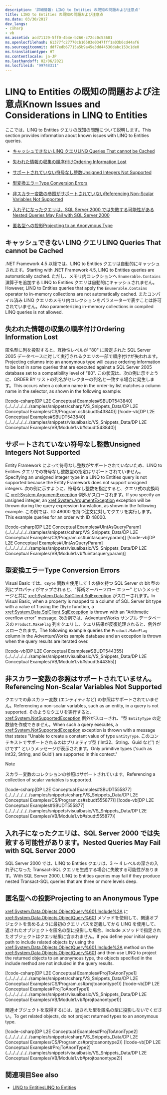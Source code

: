 ```yaml
---
description: '詳細情報: LINQ to Entities の既知の問題および注意点'
title: LINQ to Entities の既知の問題および注意点
ms.date: 03/30/2017
dev_langs:
- csharp
- vb
ms.assetid: acd71129-5ff0-4b4e-b266-c72cc0c53601
ms.openlocfilehash: 61377fc27770cb16583e0347fff1a03b6cd44af6
ms.sourcegitcommit: ddf7edb67715a5b9a45e3dd44536dabc153c1de0
ms.translationtype: HT
ms.contentlocale: ja-JP
ms.lasthandoff: 02/06/2021
ms.locfileid: "99748311"
---
```

# <a name="known-issues-and-considerations-in-linq-to-entities"></a><span data-ttu-id="2ee25-103">LINQ to Entities の既知の問題および注意点</span><span class="sxs-lookup"><span data-stu-id="2ee25-103">Known Issues and Considerations in LINQ to Entities</span></span>

<span data-ttu-id="2ee25-104">ここでは、LINQ to Entities クエリの既知の問題について説明します。</span><span class="sxs-lookup"><span data-stu-id="2ee25-104">This section provides information about known issues with LINQ to Entities queries.</span></span>  
  
- [<span data-ttu-id="2ee25-105">キャッシュできない LINQ クエリ</span><span class="sxs-lookup"><span data-stu-id="2ee25-105">LINQ Queries That cannot be Cached</span></span>](#LINQQueriesThatAreNotCached)  
  
- [<span data-ttu-id="2ee25-106">失われた情報の収集の順序付け</span><span class="sxs-lookup"><span data-stu-id="2ee25-106">Ordering Information Lost</span></span>](#OrderingInfoLost)  
  
- [<span data-ttu-id="2ee25-107">サポートされていない符号なし整数</span><span class="sxs-lookup"><span data-stu-id="2ee25-107">Unsigned Integers Not Supported</span></span>](#UnsignedIntsUnsupported)  
  
- [<span data-ttu-id="2ee25-108">型変換エラー</span><span class="sxs-lookup"><span data-stu-id="2ee25-108">Type Conversion Errors</span></span>](#TypeConversionErrors)  
  
- [<span data-ttu-id="2ee25-109">非スカラー変数の参照がサポートされていない</span><span class="sxs-lookup"><span data-stu-id="2ee25-109">Referencing Non-Scalar Variables Not Supported</span></span>](#RefNonScalarClosures)  
  
- [<span data-ttu-id="2ee25-110">入れ子になったクエリは、SQL Server 2000 では失敗する可能性がある</span><span class="sxs-lookup"><span data-stu-id="2ee25-110">Nested Queries May Fail with SQL Server 2000</span></span>](#NestedQueriesSQL2000)  
  
- [<span data-ttu-id="2ee25-111">匿名型への投影</span><span class="sxs-lookup"><span data-stu-id="2ee25-111">Projecting to an Anonymous Type</span></span>](#ProjectToAnonymousType)  
  
<a name="LINQQueriesThatAreNotCached"></a>

## <a name="linq-queries-that-cannot-be-cached"></a><span data-ttu-id="2ee25-112">キャッシュできない LINQ クエリ</span><span class="sxs-lookup"><span data-stu-id="2ee25-112">LINQ Queries That cannot be Cached</span></span>  

 <span data-ttu-id="2ee25-113">.NET Framework 4.5 以降では、LINQ to Entities クエリは自動的にキャッシュされます。</span><span class="sxs-lookup"><span data-stu-id="2ee25-113">Starting with .NET Framework 4.5, LINQ to Entities queries are automatically cached.</span></span> <span data-ttu-id="2ee25-114">ただし、メモリ内コレクションへ `Enumerable.Contains` 演算子を追加する LINQ to Entities クエリは自動的にキャッシュされません。</span><span class="sxs-lookup"><span data-stu-id="2ee25-114">However, LINQ to Entities queries that apply the `Enumerable.Contains` operator to in-memory collections are not automatically cached.</span></span> <span data-ttu-id="2ee25-115">またコンパイル済み LINQ クエリのメモリ内コレクションをパラメーターで表すことは許可されていません。</span><span class="sxs-lookup"><span data-stu-id="2ee25-115">Also parameterizing in-memory collections in compiled LINQ queries is not allowed.</span></span>  
  
<a name="OrderingInfoLost"></a>

## <a name="ordering-information-lost"></a><span data-ttu-id="2ee25-116">失われた情報の収集の順序付け</span><span class="sxs-lookup"><span data-stu-id="2ee25-116">Ordering Information Lost</span></span>  

 <span data-ttu-id="2ee25-117">匿名型に列を投影すると、互換性レベルが "80" に設定された SQL Server 2005 データベースに対して実行されるクエリの一部で順序付けが失われます。</span><span class="sxs-lookup"><span data-stu-id="2ee25-117">Projecting columns into an anonymous type will cause ordering information to be lost in some queries that are executed against a SQL Server 2005 database set to a compatibility level of "80".</span></span>  <span data-ttu-id="2ee25-118">この状況は、次の例に示すように、ORDER BY リストの列名がセレクターの列名と一致する場合に発生します。</span><span class="sxs-lookup"><span data-stu-id="2ee25-118">This occurs when a column name in the order-by list matches a column name in the selector, as shown in the following example:</span></span>  
  
 [!code-csharp[DP L2E Conceptual Examples#SBUDT543840](../../../../../../samples/snippets/csharp/VS_Snippets_Data/DP L2E Conceptual Examples/CS/Program.cs#sbudt543840)]
 [!code-vb[DP L2E Conceptual Examples#SBUDT543840](../../../../../../samples/snippets/visualbasic/VS_Snippets_Data/DP L2E Conceptual Examples/VB/Module1.vb#sbudt543840)]  
  
<a name="UnsignedIntsUnsupported"></a>

## <a name="unsigned-integers-not-supported"></a><span data-ttu-id="2ee25-119">サポートされていない符号なし整数</span><span class="sxs-lookup"><span data-stu-id="2ee25-119">Unsigned Integers Not Supported</span></span>  

 <span data-ttu-id="2ee25-120">Entity Framework によって符号なし整数がサポートされていないため、LINQ to Entities クエリでの符号なし整数型の指定はサポートされていません。</span><span class="sxs-lookup"><span data-stu-id="2ee25-120">Specifying an unsigned integer type in a LINQ to Entities query is not supported because the Entity Framework does not support unsigned integers.</span></span> <span data-ttu-id="2ee25-121">次の例に示すように、符号なし整数を指定すると、クエリ式の変換時に <xref:System.ArgumentException> 例外がスローされます。</span><span class="sxs-lookup"><span data-stu-id="2ee25-121">If you specify an unsigned integer, an <xref:System.ArgumentException> exception will be thrown during the query expression translation, as shown in the following example.</span></span> <span data-ttu-id="2ee25-122">この例では、ID 48000 を持つ注文に対してクエリを実行します。</span><span class="sxs-lookup"><span data-stu-id="2ee25-122">This example queries for an order with ID 48000.</span></span>  
  
 [!code-csharp[DP L2E Conceptual Examples#UIntAsQueryParam](../../../../../../samples/snippets/csharp/VS_Snippets_Data/DP L2E Conceptual Examples/CS/Program.cs#uintasqueryparam)]
 [!code-vb[DP L2E Conceptual Examples#UIntAsQueryParam](../../../../../../samples/snippets/visualbasic/VS_Snippets_Data/DP L2E Conceptual Examples/VB/Module1.vb#uintasqueryparam)]  
  
<a name="TypeConversionErrors"></a>

## <a name="type-conversion-errors"></a><span data-ttu-id="2ee25-123">型変換エラー</span><span class="sxs-lookup"><span data-stu-id="2ee25-123">Type Conversion Errors</span></span>  

 <span data-ttu-id="2ee25-124">Visual Basic では、`CByte` 関数を使用して 1 の値を持つ SQL Server の bit 型の列にプロパティがマップされると、"算術オーバーフロー エラー" というメッセージと共に <xref:System.Data.SqlClient.SqlException> がスローされます。</span><span class="sxs-lookup"><span data-stu-id="2ee25-124">In Visual Basic, when a property is mapped to a column of SQL Server bit type with a value of 1 using the `CByte` function, a <xref:System.Data.SqlClient.SqlException> is thrown with an "Arithmetic overflow error" message.</span></span> <span data-ttu-id="2ee25-125">次の例では、AdventureWorks サンプル データベースの `Product.MakeFlag` 列をクエリし、クエリ結果が反復処理されると、例外がスローされます。</span><span class="sxs-lookup"><span data-stu-id="2ee25-125">The following example queries the `Product.MakeFlag` column in the AdventureWorks sample database and an exception is thrown when the query results are iterated over.</span></span>  
  
 [!code-vb[DP L2E Conceptual Examples#SBUDT544355](../../../../../../samples/snippets/visualbasic/VS_Snippets_Data/DP L2E Conceptual Examples/VB/Module1.vb#sbudt544355)]  
  
<a name="RefNonScalarClosures"></a>

## <a name="referencing-non-scalar-variables-not-supported"></a><span data-ttu-id="2ee25-126">非スカラー変数の参照はサポートされていません。</span><span class="sxs-lookup"><span data-stu-id="2ee25-126">Referencing Non-Scalar Variables Not Supported</span></span>  

 <span data-ttu-id="2ee25-127">クエリでの非スカラー変数 (エンティティなど) の参照はサポートされていません。</span><span class="sxs-lookup"><span data-stu-id="2ee25-127">Referencing a non-scalar variables, such as an entity, in a query is not supported.</span></span> <span data-ttu-id="2ee25-128">そのようなクエリを実行すると、<xref:System.NotSupportedException> 例外がスローされ、"型 `EntityType` の定数値を作成できません。</span><span class="sxs-lookup"><span data-stu-id="2ee25-128">When such a query executes, a <xref:System.NotSupportedException> exception is thrown with a message that states "Unable to create a constant value of type `EntityType`.</span></span> <span data-ttu-id="2ee25-129">このコンテキストでサポートされるのはプリミティブ型 ('Int32、String、Guid など') だけです" というメッセージが表示されます。</span><span class="sxs-lookup"><span data-stu-id="2ee25-129">Only primitive types ('such as Int32, String, and Guid') are supported in this context."</span></span>  
  
> [!NOTE]
> <span data-ttu-id="2ee25-130">スカラー変数のコレクションの参照はサポートされています。</span><span class="sxs-lookup"><span data-stu-id="2ee25-130">Referencing a collection of scalar variables is supported.</span></span>  
  
 [!code-csharp[DP L2E Conceptual Examples#SBUDT555877](../../../../../../samples/snippets/csharp/VS_Snippets_Data/DP L2E Conceptual Examples/CS/Program.cs#sbudt555877)]
 [!code-vb[DP L2E Conceptual Examples#SBUDT555877](../../../../../../samples/snippets/visualbasic/VS_Snippets_Data/DP L2E Conceptual Examples/VB/Module1.vb#sbudt555877)]  
  
<a name="NestedQueriesSQL2000"></a>

## <a name="nested-queries-may-fail-with-sql-server-2000"></a><span data-ttu-id="2ee25-131">入れ子になったクエリは、SQL Server 2000 では失敗する可能性があります。</span><span class="sxs-lookup"><span data-stu-id="2ee25-131">Nested Queries May Fail with SQL Server 2000</span></span>  

 <span data-ttu-id="2ee25-132">SQL Server 2000 では、LINQ to Entities クエリは、3 ～ 4 レベルの深さの入れ子になった Transact-SQL クエリを生成する場合に失敗する可能性があります。</span><span class="sxs-lookup"><span data-stu-id="2ee25-132">With SQL Server 2000, LINQ to Entities queries may fail if they produce nested Transact-SQL queries that are three or more levels deep.</span></span>  
  
<a name="ProjectToAnonymousType"></a>

## <a name="projecting-to-an-anonymous-type"></a><span data-ttu-id="2ee25-133">匿名型への投影</span><span class="sxs-lookup"><span data-stu-id="2ee25-133">Projecting to an Anonymous Type</span></span>  

 <span data-ttu-id="2ee25-134"><xref:System.Data.Objects.ObjectQuery%601.Include%2A> に <xref:System.Data.Objects.ObjectQuery%601> メソッドを使用して、関連オブジェクトを含めるように最初のクエリ パスを定義してから LINQ を使用して、返されたオブジェクトを匿名の型に投影した場合、include メソッドで指定されたオブジェクトはクエリ結果に含まれません。</span><span class="sxs-lookup"><span data-stu-id="2ee25-134">If you define your initial query path to include related objects by using the <xref:System.Data.Objects.ObjectQuery%601.Include%2A> method on the <xref:System.Data.Objects.ObjectQuery%601> and then use LINQ to project the returned objects to an anonymous type, the objects specified in the include method are not included in the query results.</span></span>  
  
 [!code-csharp[DP L2E Conceptual Examples#ProjToAnonType1](../../../../../../samples/snippets/csharp/VS_Snippets_Data/DP L2E Conceptual Examples/CS/Program.cs#projtoanontype1)]
 [!code-vb[DP L2E Conceptual Examples#ProjToAnonType1](../../../../../../samples/snippets/visualbasic/VS_Snippets_Data/DP L2E Conceptual Examples/VB/Module1.vb#projtoanontype1)]  
  
 <span data-ttu-id="2ee25-135">関連オブジェクトを取得するには、返された型を匿名の型に投影しないでください。</span><span class="sxs-lookup"><span data-stu-id="2ee25-135">To get related objects, do not project returned types to an anonymous type.</span></span>  
  
 [!code-csharp[DP L2E Conceptual Examples#ProjToAnonType2](../../../../../../samples/snippets/csharp/VS_Snippets_Data/DP L2E Conceptual Examples/CS/Program.cs#projtoanontype2)]
 [!code-vb[DP L2E Conceptual Examples#ProjToAnonType2](../../../../../../samples/snippets/visualbasic/VS_Snippets_Data/DP L2E Conceptual Examples/VB/Module1.vb#projtoanontype2)]  
  
## <a name="see-also"></a><span data-ttu-id="2ee25-136">関連項目</span><span class="sxs-lookup"><span data-stu-id="2ee25-136">See also</span></span>

- [<span data-ttu-id="2ee25-137">LINQ to Entities</span><span class="sxs-lookup"><span data-stu-id="2ee25-137">LINQ to Entities</span></span>](linq-to-entities.md)
